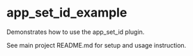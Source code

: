 # app_set_id_example

Demonstrates how to use the app_set_id plugin.

See main project README.md for setup and usage instruction.
